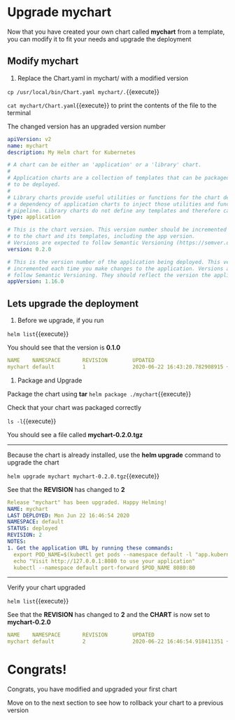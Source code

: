 # Upgrade mychart

Now that you have created your own chart called **mychart** from a template, you can modify it to fit your needs and upgrade the deployment


## Modify mychart

1. Replace the Chart.yaml in mychart/ with a modified version  

  `cp /usr/local/bin/Chart.yaml mychart/.`{{execute}}

  `cat mychart/Chart.yaml`{{execute}} to print the contents of the file to the terminal

  The changed version has an upgraded version number
  ```yaml
  apiVersion: v2
  name: mychart
  description: My Helm chart for Kubernetes

  # A chart can be either an 'application' or a 'library' chart.
  #
  # Application charts are a collection of templates that can be packaged into versioned archives
  # to be deployed.
  #
  # Library charts provide useful utilities or functions for the chart developer. They're included as
  # a dependency of application charts to inject those utilities and functions into the rendering
  # pipeline. Library charts do not define any templates and therefore cannot be deployed.
  type: application

  # This is the chart version. This version number should be incremented each time you make changes
  # to the chart and its templates, including the app version.
  # Versions are expected to follow Semantic Versioning (https://semver.org/)
  version: 0.2.0

  # This is the version number of the application being deployed. This version number should be
  # incremented each time you make changes to the application. Versions are not expected to
  # follow Semantic Versioning. They should reflect the version the application is using.
  appVersion: 1.16.0
  ```

## Lets upgrade the deployment

1. Before we upgrade, if you run

  `helm list`{{execute}}

  You should see that the version is **0.1.0**

  ```yaml
  NAME    NAMESPACE       REVISION        UPDATED                                 STATUS          CHART           APP VERSION
  mychart default         1               2020-06-22 16:43:20.782908915 +0000 UTC deployed        mychart-0.1.0   1.16.0
  ```

1. Package and Upgrade

  Package the chart using **tar**
  `helm package ./mychart`{{execute}}

  Check that your chart was packaged correctly

  `ls -l`{{execute}}

  You should see a file called **mychart-0.2.0.tgz**

  ---

  Because the chart is already installed, use the **helm upgrade** command to upgrade the chart

  `helm upgrade mychart mychart-0.2.0.tgz`{{execute}}

  See that the **REVISION** has changed to **2**
  ```yaml
  Release "mychart" has been upgraded. Happy Helming!
  NAME: mychart
  LAST DEPLOYED: Mon Jun 22 16:46:54 2020
  NAMESPACE: default
  STATUS: deployed
  REVISION: 2
  NOTES:
  1. Get the application URL by running these commands:
    export POD_NAME=$(kubectl get pods --namespace default -l "app.kubernetes.io/name=mychart,app.kubernetes.io/instance=mychart" -o jsonpath="{.items[0].metadata.name}")
    echo "Visit http://127.0.0.1:8080 to use your application"
    kubectl --namespace default port-forward $POD_NAME 8080:80
  ```

  ---

  Verify your chart upgraded

  `helm list`{{execute}}

  See that the **REVISION** has changed to **2** and the **CHART** is now set to **mychart-0.2.0**
  ```yaml
  NAME    NAMESPACE       REVISION        UPDATED                                 STATUS          CHART           APP VERSION
  mychart default         2               2020-06-22 16:46:54.918411351 +0000 UTC deployed        mychart-0.2.0   1.16.0
  ```

# Congrats!

Congrats, you have modified and upgraded your first chart

Move on to the next section to see how to rollback your chart to a previous version

